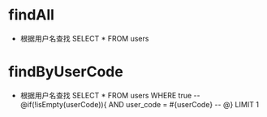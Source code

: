 findAll
===
* 根据用户名查找
  SELECT * FROM users

findByUserCode
===
* 根据用户名查找
  SELECT * FROM users WHERE true
  -- @if(!isEmpty(userCode)){
  AND user_code = #{userCode}
  -- @}
  LIMIT 1